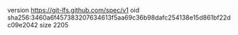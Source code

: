 version https://git-lfs.github.com/spec/v1
oid sha256:3460a6f457383207634613f5aa69c36b98dafc254138e15d861bf22dc09e2042
size 2205
